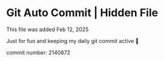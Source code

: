 # Git Auto Commit | Hidden File

This file was added Feb 12, 2025

Just for fun and keeping my daily git commit active 🤪

commit number: 2140872

